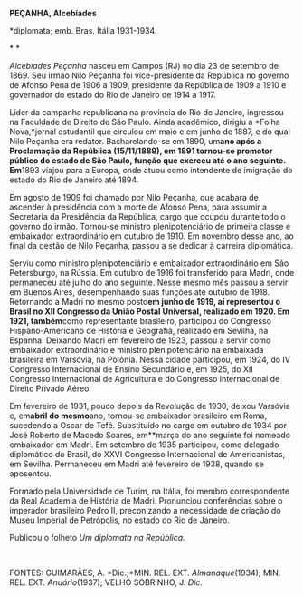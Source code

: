 **PEÇANHA, Alcebíades**

\*diplomata; emb. Bras. Itália 1931-1934.

* *

*Alcebíades Peçanha* nasceu em Campos (RJ) no dia 23 de setembro de
1869. Seu irmão Nilo Peçanha foi vice-presidente da República no governo
de Afonso Pena de 1906 a 1909, presidente da República de 1909 a 1910 e
governador do estado do Rio de Janeiro de 1914 a 1917.

Líder da campanha republicana na província do Rio de Janeiro, ingressou
na Faculdade de Direito de São Paulo. Ainda acadêmico, dirigiu a *Folha
Nova,*jornal estudantil que circulou em maio e em junho de 1887, e do
qual Nilo Peçanha era redator. Bacharelando-se em 1890, um**ano após a
Proclamação da República (15/11/1889), em 1891 tornou-se promotor
público do estado de São Paulo, função que exerceu até o ano seguinte.
Em**1893 viajou para a Europa, onde atuou como intendente de imigração
do estado do Rio de Janeiro até 1894.

Em agosto de 1909 foi chamado por Nilo Peçanha, que acabara de ascender
à presidência com a morte de Afonso Pena, para assumir a Secretaria da
Presidência da República, cargo que ocupou durante todo o governo do
irmão. Tornou-se ministro plenipotenciário de primeira classe e
embaixador extraordinário em outubro de 1910. Em novembro desse ano, ao
final da gestão de Nilo Peçanha, passou a se dedicar à carreira
diplomática.

Serviu como ministro plenipotenciário e embaixador extraordinário em São
Petersburgo, na Rússia. Em outubro de 1916 foi transferido para Madri,
onde permaneceu até julho do ano seguinte. Nesse mesmo mês passou a
servir em Buenos Aires, desempenhando suas funções até outubro de 1918.
Retornando a Madri no mesmo posto**em junho de 1919, aí representou o
Brasil no XII Congresso da União Postal Universal, realizado em 1920. Em
1921, também**como representante brasileiro, participou do Congresso
Hispano-Americano de História e Geografia, realizado em Sevilha, na
Espanha. Deixando Madri em fevereiro de 1923, passou a servir como
embaixador extraordinário e ministro plenipotenciário na embaixada
brasileira em Varsóvia, na Polônia. Nessa cidade participou, em 1924, do
IV Congresso Internacional de Ensino Secundário e, em 1925, do XII
Congresso Internacional de Agricultura e do Congresso Internacional de
Direito Privado Aéreo.

Em fevereiro de 1931, pouco depois da Revolução de 1930, deixou Varsóvia
e, em**abril do mesmo**ano, tornou-se embaixador brasileiro em Roma,
sucedendo a Oscar de Tefé. Substituído no cargo em outubro de 1934 por
José Roberto de Macedo Soares, em**março do ano seguinte foi nomeado
embaixador em Madri. Em setembro de 1935 participou, como delegado
diplomático do Brasil, do XXVI Congresso Internacional de Americanistas,
em Sevilha. Permaneceu em Madri até fevereiro de 1938, quando se
aposentou.

Formado pela Universidade de Turim, na Itália, foi membro correspondente
da Real Academia de História de Madri. Pronunciou conferências sobre o
imperador brasileiro Pedro II, preconizando a necessidade de criação do
Museu Imperial de Petrópolis, no estado do Rio de Janeiro.

Publicou o folheto *Um diplomata na República.*

 

FONTES: GUIMARÃES, A. *Dic.;*MIN. REL. EXT. *Almanaque*(1934); MIN. REL.
EXT. *Anuário*(1937); VELHO SOBRINHO, J. *Dic.*

 
